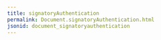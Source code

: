 ```yaml
---
title: signatoryAuthentication
permalink: Document.signatoryAuthentication.html
jsonid: document_signatoryauthentication
---
```

